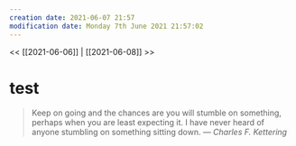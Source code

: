 ```yaml
---
creation date: 2021-06-07 21:57
modification date: Monday 7th June 2021 21:57:02
---
```


<< [[2021-06-06]] | [[2021-06-08]] >>

# test

> Keep on going and the chances are you will stumble on something, perhaps when you are least expecting it. I have never heard of anyone stumbling on something sitting down.
> &mdash; <cite>Charles F. Kettering</cite>